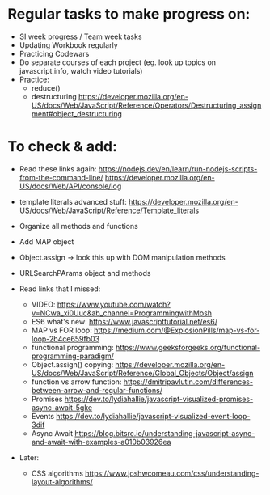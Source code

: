 # Regular tasks to make progress on:

- SI week progress / Team week tasks
- Updating Workbook regularly
- Practicing Codewars
- Do separate courses of each project (eg. look up topics on javascript.info, watch video tutorials)
- Practice:
    - reduce()
    - destructuring https://developer.mozilla.org/en-US/docs/Web/JavaScript/Reference/Operators/Destructuring_assignment#object_destructuring

# To check & add:

- Read these links again:
    https://nodejs.dev/en/learn/run-nodejs-scripts-from-the-command-line/
    https://developer.mozilla.org/en-US/docs/Web/API/console/log
- template literals advanced stuff: https://developer.mozilla.org/en-US/docs/Web/JavaScript/Reference/Template_literals
- Organize all methods and functions
- Add MAP object
- Object.assign -> look this up with DOM manipulation methods
- URLSearchPArams object and methods

- Read links that I missed:
    - VIDEO: https://www.youtube.com/watch?v=NCwa_xi0Uuc&ab_channel=ProgrammingwithMosh
    - ES6 what's new: https://www.javascripttutorial.net/es6/
    - MAP vs FOR loop: https://medium.com/@ExplosionPills/map-vs-for-loop-2b4ce659fb03
    - functional programming: https://www.geeksforgeeks.org/functional-programming-paradigm/
    - Object.assign() copying: https://developer.mozilla.org/en-US/docs/Web/JavaScript/Reference/Global_Objects/Object/assign
    - function vs arrow function: https://dmitripavlutin.com/differences-between-arrow-and-regular-functions/
    - Promises https://dev.to/lydiahallie/javascript-visualized-promises-async-await-5gke
    - Events https://dev.to/lydiahallie/javascript-visualized-event-loop-3dif
    - Async Await https://blog.bitsrc.io/understanding-javascript-async-and-await-with-examples-a010b03926ea

- Later:
    - CSS algorithms https://www.joshwcomeau.com/css/understanding-layout-algorithms/